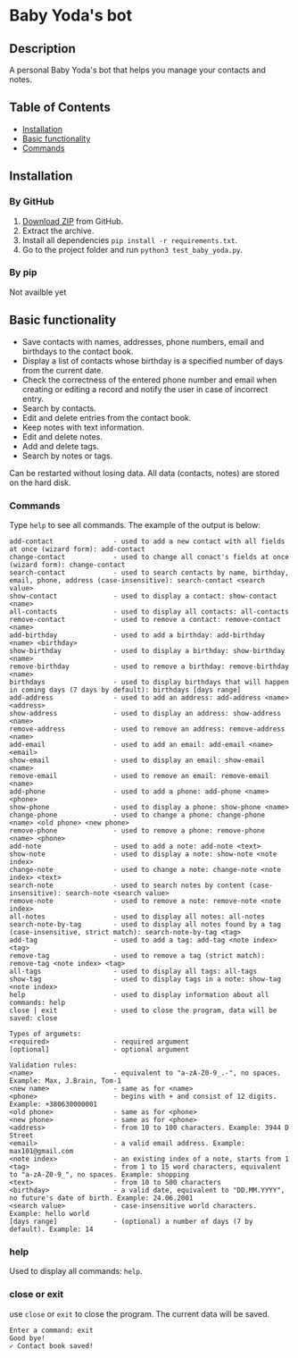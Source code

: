 # Baby Yoda's bot

## Description

A personal Baby Yoda's bot that helps you manage your contacts and notes.

## Table of Contents

-   [Installation](#installation)
-   [Basic functionality](#basic-functionality)
-   [Commands](#commands)

## Installation

### By GitHub

1. [Download ZIP](https://github.com/orm81zp/project-BabyYodaBot) from GitHub.
2. Extract the archive.
3. Install all dependencies `pip install -r requirements.txt`.
4. Go to the project folder and run `python3 test_baby_yoda.py`.

### By pip

Not availble yet

## Basic functionality

-   Save contacts with names, addresses, phone numbers, email and birthdays to the contact book.
-   Display a list of contacts whose birthday is a specified number of days from the current date.
-   Check the correctness of the entered phone number and email when creating or editing a record and notify the user in case of incorrect entry.
-   Search by contacts.
-   Edit and delete entries from the contact book.
-   Keep notes with text information.
-   Edit and delete notes.
-   Add and delete tags.
-   Search by notes or tags.

Can be restarted without losing data. All data (contacts, notes) are stored on the hard disk.

### Commands

Type `help` to see all commands. The example of the output is below:

```
add-contact               - used to add a new contact with all fields at once (wizard form): add-contact
change-contact            - used to change all conact's fields at once (wizard form): change-contact
search-contact            - used to search contacts by name, birthday, email, phone, address (case-insensitive): search-contact <search value>
show-contact              - used to display a contact: show-contact <name>
all-contacts              - used to display all contacts: all-contacts
remove-contact            - used to remove a contact: remove-contact <name>
add-birthday              - used to add a birthday: add-birthday <name> <birthday>
show-birthday             - used to display a birthday: show-birthday <name>
remove-birthday           - used to remove a birthday: remove-birthday <name>
birthdays                 - used to display birthdays that will happen in coming days (7 days by default): birthdays [days range]
add-address               - used to add an address: add-address <name> <address>
show-address              - used to display an address: show-address <name>
remove-address            - used to remove an address: remove-address <name>
add-email                 - used to add an email: add-email <name> <email>
show-email                - used to display an email: show-email <name>
remove-email              - used to remove an email: remove-email <name>
add-phone                 - used to add a phone: add-phone <name> <phone>
show-phone                - used to display a phone: show-phone <name>
change-phone              - used to change a phone: change-phone <name> <old phone> <new phone>
remove-phone              - used to remove a phone: remove-phone <name> <phone>
add-note                  - used to add a note: add-note <text>
show-note                 - used to display a note: show-note <note index>
change-note               - used to change a note: change-note <note index> <text>
search-note               - used to search notes by content (case-insensitive): search-note <search value>
remove-note               - used to remove a note: remove-note <note index>
all-notes                 - used to display all notes: all-notes
search-note-by-tag        - used to display all notes found by a tag (case-insensitive, strict match): search-note-by-tag <tag>
add-tag                   - used to add a tag: add-tag <note index> <tag>
remove-tag                - used to remove a tag (strict match): remove-tag <note index> <tag>
all-tags                  - used to display all tags: all-tags
show-tag                  - used to display tags in a note: show-tag <note index>
help                      - used to display information about all commands: help
close | exit              - used to close the program, data will be saved: close

Types of argumets:
<required>                - required argument
[optional]                - optional argument

Validation rules:
<name>                    - equivalent to "a-zA-Z0-9_.-", no spaces. Example: Max, J.Brain, Tom-1
<new name>                - same as for <name>
<phone>                   - begins with + and consist of 12 digits. Example: +380630000001
<old phone>               - same as for <phone>
<new phone>               - same as for <phone>
<address>                 - from 10 to 100 characters. Example: 3944 D Street
<email>                   - a valid email address. Example: max101@gmail.com
<note index>              - an existing index of a note, starts from 1
<tag>                     - from 1 to 15 word characters, equivalent to "a-zA-Z0-9_", no spaces. Example: shopping
<text>                    - from 10 to 500 characters
<birthday>                - a valid date, equivalent to "DD.MM.YYYY", no future's date of birth. Example: 24.06.2001
<search value>            - case-insensitive world characters. Example: hello world
[days range]              - (optional) a number of days (7 by default). Example: 14
```

### help

Used to display all commands: `help`.

### close or exit

use `close` or `exit` to close the program. The current data will be saved.

```
Enter a command: exit
Good bye!
✓ Contact book saved!
```

